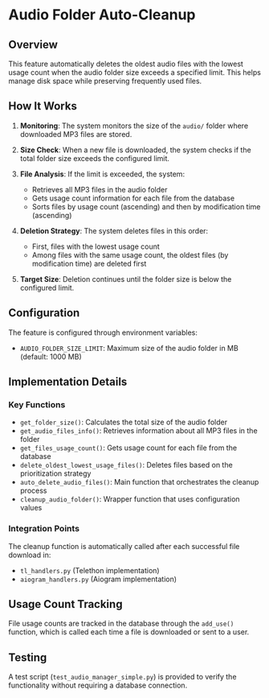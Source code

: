# Audio Folder Auto-Cleanup

## Overview

This feature automatically deletes the oldest audio files with the lowest usage count when the audio folder size exceeds a specified limit. This helps manage disk space while preserving frequently used files.

## How It Works

1. **Monitoring**: The system monitors the size of the `audio/` folder where downloaded MP3 files are stored.

2. **Size Check**: When a new file is downloaded, the system checks if the total folder size exceeds the configured limit.

3. **File Analysis**: If the limit is exceeded, the system:
   - Retrieves all MP3 files in the audio folder
   - Gets usage count information for each file from the database
   - Sorts files by usage count (ascending) and then by modification time (ascending)

4. **Deletion Strategy**: The system deletes files in this order:
   - First, files with the lowest usage count
   - Among files with the same usage count, the oldest files (by modification time) are deleted first

5. **Target Size**: Deletion continues until the folder size is below the configured limit.

## Configuration

The feature is configured through environment variables:

- `AUDIO_FOLDER_SIZE_LIMIT`: Maximum size of the audio folder in MB (default: 1000 MB)

## Implementation Details

### Key Functions

- `get_folder_size()`: Calculates the total size of the audio folder
- `get_audio_files_info()`: Retrieves information about all MP3 files in the folder
- `get_files_usage_count()`: Gets usage count for each file from the database
- `delete_oldest_lowest_usage_files()`: Deletes files based on the prioritization strategy
- `auto_delete_audio_files()`: Main function that orchestrates the cleanup process
- `cleanup_audio_folder()`: Wrapper function that uses configuration values

### Integration Points

The cleanup function is automatically called after each successful file download in:
- `tl_handlers.py` (Telethon implementation)
- `aiogram_handlers.py` (Aiogram implementation)

## Usage Count Tracking

File usage counts are tracked in the database through the `add_use()` function, which is called each time a file is downloaded or sent to a user.

## Testing

A test script (`test_audio_manager_simple.py`) is provided to verify the functionality without requiring a database connection.
